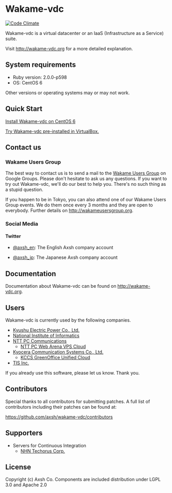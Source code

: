 Wakame-vdc
==========

[![Code Climate](https://codeclimate.com/github/axsh/wakame-vdc.png)](https://codeclimate.com/github/axsh/wakame-vdc)

Wakame-vdc is a virtual datacenter or an IaaS (Infrastructure as a Service) suite.

Visit http://wakame-vdc.org for a more detailed explanation.

System requirements
-------------------

* Ruby version: 2.0.0-p598
* OS: CentOS 6

Other versions or operating systems may or may not work.

Quick Start
-----------

[Install Wakame-vdc on CentOS 6](http://wakame-vdc.org/installation/)

[Try Wakame-vdc pre-installed in VirtualBox.](http://wakame-vdc.org/demo-image/)

Contact us
----------

### Wakame Users Group

The best way to contact us is to send a mail to the [Wakame Users Group](https://groups.google.com/forum/?hl=en-GB#!forum/wakame-ug) on Google Groups. Please don't hesitate to ask us any questions. If you want to try out Wakame-vdc, we'll do our best to help you. There's no such thing as a stupid question.

If you happen to be in Tokyo, you can also attend one of our Wakame Users Group events. We do them once every 3 months and they are open to everybody. Further details on http://wakameusersgroup.org.

### Social Media

#### Twitter

* [@axsh_en](https://twitter.com/axsh_en): The English Axsh company account

* [@axsh_jp](https://twitter.com/axsh_jp): The Japanese Axsh company account

Documentation
-------------

Documentation about Wakame-vdc can be found on http://wakame-vdc.org.

Users
-----

Wakame-vdc is currently used by the following companies.

* [Kyushu Electric Power Co., Ltd.](http://www.kyuden.co.jp/en_index.html)
* [National Institute of Informatics](http://www.nii.ac.jp/en/)
* [NTT PC Communications](http://www.nttpc.co.jp/english/)
  - [NTT PC Web Arena VPS Cloud](http://web.arena.ne.jp/vps-cloud/)
* [Kyocera Communication Systems Co., Ltd.](http://www.kccs.co.jp/english/)
  - [KCCS GreenOffice Unified Cloud](https://gouc.datacenter.ne.jp)
* [TIS Inc.](http://www.tis.com/)

If you already use this software, please let us know. Thank you.

Contributors
------------

Special thanks to all contributors for submitting patches. A full list
of contributors including their patches can be found at:

https://github.com/axsh/wakame-vdc/contributors

Supporters
----------

* Servers for Continuous Integration
  - [NHN Techorus Corp.](https://nhn-techorus.com/en/)

License
---------

Copyright (c) Axsh Co.
Components are included distribution under LGPL 3.0 and Apache 2.0
